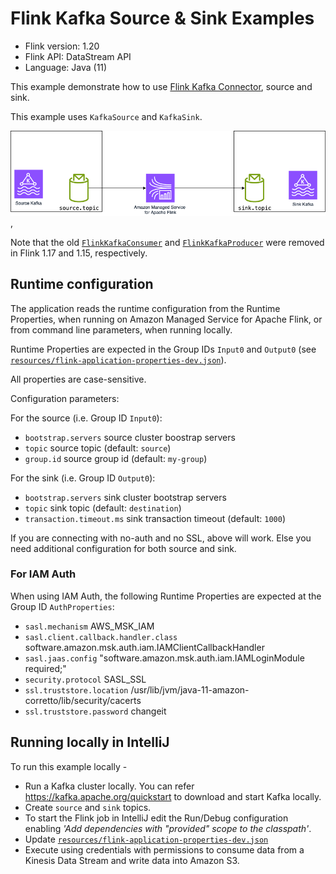 # Flink Kafka Source & Sink Examples

* Flink version: 1.20
* Flink API: DataStream API
* Language: Java (11)


This example demonstrate how to use
[Flink Kafka Connector](https://nightlies.apache.org/flink/flink-docs-release-1.18/docs/connectors/datastream/kafka/),
source and sink.

This example uses `KafkaSource` and `KafkaSink`.

![Flink Example](images/flink-example.png),

Note that the old 
[`FlinkKafkaConsumer`](https://nightlies.apache.org/flink/flink-docs-release-1.18/docs/connectors/datastream/kafka/#kafka-sourcefunction)
and [`FlinkKafkaProducer`](https://nightlies.apache.org/flink/flink-docs-release-1.18/docs/connectors/datastream/kafka/#kafka-producer)
were removed in Flink 1.17 and 1.15, respectively.

## Runtime configuration

The application reads the runtime configuration from the Runtime Properties, when running on Amazon Managed Service for Apache Flink,
or from command line parameters, when running locally.

Runtime Properties are expected in the Group IDs `Input0` and `Output0` (see [`resources/flink-application-properties-dev.json`](resources/flink-application-properties-dev.json)).

All properties are case-sensitive.

Configuration parameters:

For the source (i.e. Group ID `Input0`):
* `bootstrap.servers` source cluster boostrap servers
* `topic` source topic (default: `source`)
* `group.id` source group id (default: `my-group`)

For the sink (i.e. Group ID `Output0`):
* `bootstrap.servers` sink cluster bootstrap servers
* `topic` sink topic (default: `destination`)
* `transaction.timeout.ms` sink transaction timeout (default: `1000`)

If you are connecting with no-auth and no SSL, above will work. Else you need additional configuration for both source and sink.

### For IAM Auth

When using IAM Auth, the following Runtime Properties are expected at the Group ID `AuthProperties`:
* `sasl.mechanism` AWS_MSK_IAM
* `sasl.client.callback.handler.class` software.amazon.msk.auth.iam.IAMClientCallbackHandler
* `sasl.jaas.config` "software.amazon.msk.auth.iam.IAMLoginModule required;"
* `security.protocol` SASL_SSL
* `ssl.truststore.location` /usr/lib/jvm/java-11-amazon-corretto/lib/security/cacerts
* `ssl.truststore.password` changeit


## Running locally in IntelliJ

To run this example locally - 
* Run a Kafka cluster locally. You can refer https://kafka.apache.org/quickstart to download and start Kafka locally.
* Create `source` and `sink` topics. 
* To start the Flink job in IntelliJ edit the Run/Debug configuration enabling *'Add dependencies with "provided" scope to the classpath'*.
* Update [`resources/flink-application-properties-dev.json`](resources/flink-application-properties-dev.json)
* Execute using credentials with permissions to consume data from a Kinesis Data Stream and write data into Amazon S3.
